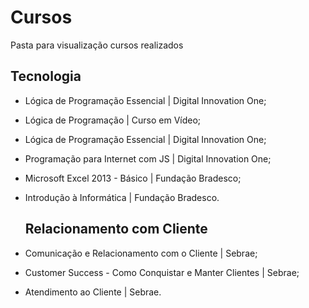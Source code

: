 # Cursos
Pasta para visualização cursos realizados

## Tecnologia
- Lógica de Programação Essencial | Digital Innovation One;
- Lógica de Programação | Curso em Vídeo; 
- Lógica de Programação Essencial | Digital Innovation One; 
- Programação para Internet com JS | Digital Innovation One; 
- Microsoft Excel 2013 - Básico | Fundação Bradesco; 
- Introdução à Informática | Fundação Bradesco.

  ## Relacionamento com Cliente
- Comunicação e Relacionamento com o Cliente | Sebrae; 
- Customer Success - Como Conquistar e Manter Clientes | Sebrae; 
- Atendimento ao Cliente | Sebrae. 
